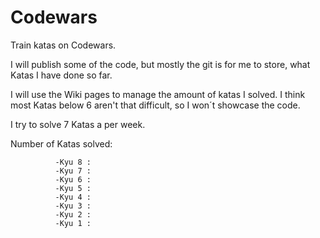 # Codewars
Train katas on Codewars.

I will publish some of the code, but mostly the git is for me to store, what Katas I have done so far.

I will use the Wiki pages to manage the amount of katas I solved. I think most Katas below 6 aren't that difficult, so I won´t showcase the code.

I try to solve 7 Katas a per week.

Number of Katas solved:

              -Kyu 8 :
              -Kyu 7 :
              -Kyu 6 :
              -Kyu 5 :
              -Kyu 4 :
              -Kyu 3 :
              -Kyu 2 :
              -Kyu 1 : 
                

